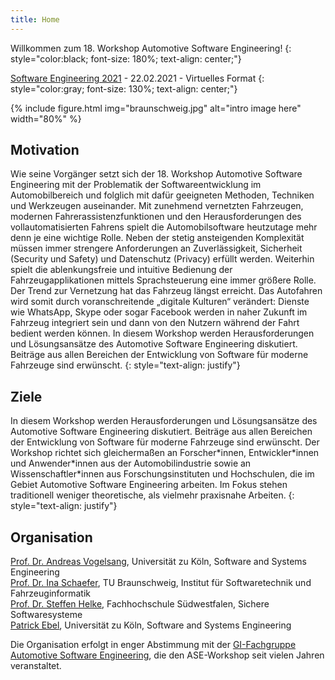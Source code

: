 ```yaml
---
title: Home
---
```


Willkommen zum 18. Workshop Automotive Software Engineering!
{: style="color:black; font-size: 180%; text-align: center;"}

[Software Engineering 2021](https://se-2021.tu-bs.de/) - 22.02.2021 - Virtuelles Format
{: style="color:gray; font-size: 130%; text-align: center;"}




{% include figure.html img="braunschweig.jpg" alt="intro image here" width="80%" %}

## Motivation

Wie seine Vorgänger setzt sich der 18. Workshop Automotive Software Engineering mit der Problematik der Softwareentwicklung im Automobilbereich und folglich mit dafür geeigneten Methoden, Techniken und Werkzeugen auseinander. Mit zunehmend vernetzten Fahrzeugen, modernen Fahrerassistenzfunktionen und den Herausforderungen des vollautomatisierten Fahrens spielt die Automobilsoftware heutzutage mehr denn je eine wichtige Rolle. Neben der stetig ansteigenden Komplexität müssen immer strengere Anforderungen an Zuverlässigkeit, Sicherheit (Security und Safety) und Datenschutz (Privacy) erfüllt werden. Weiterhin spielt die ablenkungsfreie und intuitive Bedienung der Fahrzeugapplikationen mittels Sprachsteuerung eine immer größere Rolle. Der Trend zur Vernetzung hat das Fahrzeug längst erreicht. Das Autofahren wird somit durch voranschreitende „digitale Kulturen“ verändert: Dienste wie WhatsApp, Skype oder sogar Facebook werden in naher Zukunft im Fahrzeug integriert sein und dann von den Nutzern während der Fahrt bedient werden können. In diesem Workshop werden Herausforderungen und Lösungsansätze des Automotive Software Engineering diskutiert. Beiträge aus allen Bereichen der Entwicklung von Software für moderne Fahrzeuge sind erwünscht.
{: style="text-align: justify"}


## Ziele

In diesem Workshop werden Herausforderungen und Lösungsansätze des Automotive Software Engineering diskutiert. Beiträge aus allen Bereichen der Entwicklung von Software für moderne Fahrzeuge sind erwünscht. Der Workshop richtet sich gleichermaßen an Forscher\*innen, Entwickler\*innen und Anwender\*innen aus der Automobilindustrie sowie an Wissenschaftler\*innen aus Forschungsinstituten und Hochschulen, die im Gebiet Automotive Software Engineering arbeiten. Im Fokus stehen traditionell weniger theoretische, als vielmehr praxisnahe Arbeiten.
{: style="text-align: justify"}

## Organisation
[Prof. Dr. Andreas Vogelsang](https://cs.uni-koeln.de/sse), Universität zu Köln, Software and Systems Engineering <br/>
[Prof. Dr. Ina Schaefer](https://www.tu-braunschweig.de/isf/team/schaefer), TU Braunschweig, Institut für Softwaretechnik und Fahrzeuginformatik <br/>
[Prof. Dr. Steffen Helke](http://www.sichere-softwaresysteme.de), Fachhochschule Südwestfalen, Sichere Softwaresysteme <br/>
[Patrick Ebel](https://cs.uni-koeln.de/en/sse/team/patrick-ebel), Universität zu Köln, Software and Systems Engineering  <br/>

Die Organisation erfolgt in enger Abstimmung mit der [GI-Fachgruppe Automotive Software Engineering](http://fg-ase.gi.de/), die den ASE-Workshop seit vielen Jahren veranstaltet. 
